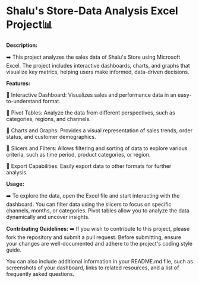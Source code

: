 # Shalu's Store-Data Analysis Excel Project📊

**Description:**

➡️ This project analyzes the sales data of Shalu's Store using Microsoft Excel. The project includes interactive dashboards, charts, and graphs that visualize key metrics, helping users make informed, data-driven decisions.


**Features:**

📍 Interactive Dashboard: Visualizes sales and performance data in an easy-to-understand format.

📍 Pivot Tables: Analyze the data from different perspectives, such as categories, regions, and channels.

📍 Charts and Graphs: Provides a visual representation of sales trends, order status, and customer demographics.

📍 Slicers and Filters: Allows filtering and sorting of data to explore various criteria, such as time period, product categories, or region.

📍 Export Capabilities: Easily export data to other formats for further analysis.


**Usage:**

➡️ To explore the data, open the Excel file and start interacting with the dashboard. You can filter data using the slicers to focus on specific channels, months, or categories. Pivot tables allow you to analyze the data dynamically and uncover insights.

**Contributing Guidelines:**
➡️ If you wish to contribute to this project, please fork the repository and submit a pull request. Before submitting, ensure your changes are well-documented and adhere to the project's coding style guide.

  You can also include additional information in your README.md file, such as screenshots of your dashboard, links to related resources, and a list of frequently asked questions.

